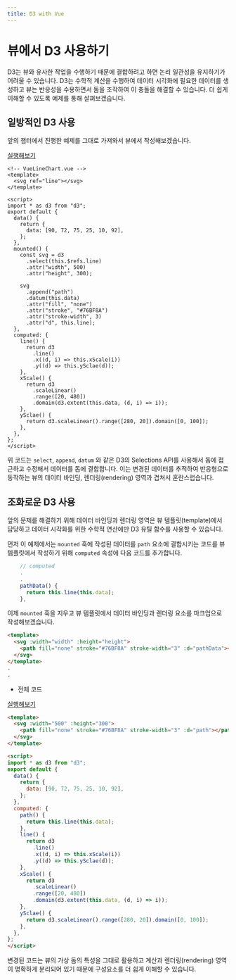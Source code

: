 ```yaml
---
title: D3 with Vue
---
```


# 뷰에서 D3 사용하기

D3는 뷰와 유사한 작업을 수행하기 때문에 결합하려고 하면 논리 일관성을 유지하기가 어려울 수 있습니다.
D3는 수학적 계산을 수행하여 데이터 시각화에 필요한 데이터를 생성하고 뷰는 반응성을 수용하면서 돔을 조작하여 이 충돌을 해결할 수 있습니다.
더 쉽게 이해할 수 있도록 예제를 통해 살펴보겠습니다.

## 일방적인 D3 사용

앞의 챕터에서 진행한 예제를 그대로 가져와서 뷰에서 작성해보겠습니다.

[실행해보기](https://codesandbox.io/s/vuecamp-d3withvue1-m9se1?file=/src/components/VueLineChart.vue)

```html{3,16,21}
<!-- VueLineChart.vue -->
<template>
  <svg ref="line"></svg>
</template>

<script>
import * as d3 from "d3";
export default {
  data() {
    return {
      data: [90, 72, 75, 25, 10, 92],
    };
  },
  mounted() {
    const svg = d3
      .select(this.$refs.line)
      .attr("width", 500)
      .attr("height", 300);

    svg
      .append("path")
      .datum(this.data)
      .attr("fill", "none")
      .attr("stroke", "#76BF8A")
      .attr("stroke-width", 3)
      .attr("d", this.line);
  },
  computed: {
    line() {
      return d3
        .line()
        .x((d, i) => this.xScale(i))
        .y((d) => this.ySclae(d));
    },
    xScale() {
      return d3
        .scaleLinear()
        .range([20, 480])
        .domain(d3.extent(this.data, (d, i) => i));
    },
    ySclae() {
      return d3.scaleLinear().range([280, 20]).domain([0, 100]);
    },
  },
};
</script>
```

위 코드는 `select`, `append`, `datum` 와 같은 D3의 Selections API를 사용해서 돔에 접근하고
수정해서 데이터를 돔에 결합합니다.
이는 변경된 데이터를 추적하여 반응형으로 동작하는 뷰의 데이터 바인딩, 렌더링(rendering) 영역과 겹쳐서 혼란스럽습니다.

## 조화로운 D3 사용

앞의 문제를 해결하기 위해 데이터 바인딩과 렌더링 영역은 뷰 템플릿(template)에서 담당하고 데이터 시각화를 위한
수학적 연산에만 D3 유틸 함수를 사용할 수 있습니다.

먼저 이 예제에서는 `mounted` 훅에 작성된 데이터를 `path` 요소에 결합시키는 코드를 뷰 템플릿에서 작성하기 위해
`computed` 속성에 다음 코드를 추가합니다.

```js
    // computed
    .
    .
    pathData() {
      return this.line(this.data);
    },
```

이제 `mounted` 훅을 지우고 뷰 템플릿에서 데이터 바인딩과 렌더링 요소를 마크업으로 작성해보겠습니다.

```html
<template>
  <svg :width="width" :height="height">
    <path fill="none" stroke="#76BF8A" stroke-width="3" :d="pathData"></path>
  </svg>
</template>
.
.
```

* 전체 코드

[실행해보기](https://codesandbox.io/s/vuecamp-d3withvue2-lhygp?file=/src/components/VueLineChart.vue)

```html
<template>
  <svg :width="500" :height="300">
    <path fill="none" stroke="#76BF8A" stroke-width="3" :d="path"></path>
  </svg>
</template>

<script>
import * as d3 from "d3";
export default {
  data() {
    return {
      data: [90, 72, 75, 25, 10, 92],
    };
  },
  computed: {
    path() {
      return this.line(this.data);
    },
    line() {
      return d3
        .line()
        .x((d, i) => this.xScale(i))
        .y((d) => this.ySclae(d));
    },
    xScale() {
      return d3
        .scaleLinear()
        .range([20, 480])
        .domain(d3.extent(this.data, (d, i) => i));
    },
    ySclae() {
      return d3.scaleLinear().range([280, 20]).domain([0, 100]);
    },
  },
};
</script>
```

변경된 코드는 뷰의 가상 돔의 특성을 그대로 활용하고 계산과 렌더링(rendering) 영역이
명확하게 분리되어 있기 때문에 구성요소를 더 쉽게 이해할 수 있습니다.
